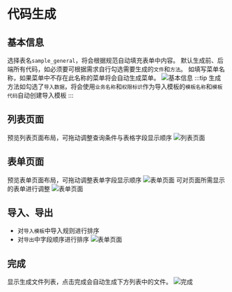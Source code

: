 # 代码生成
## 基本信息

选择表名`sample_general`，将会根据规范自动填充表单中内容。 默认生成前、后端所有代码，如必须要可根据需求自行勾选需要生成的`文件`和`方法`。
如填写菜单名称，如果菜单中不存在此名称的菜单将会自动生成菜单。
![基本信息](/assets/images/generation/step-1.png)
:::tip
生成方法如勾选了`导入数据`，将会使用`业务名称`和`权限标识`作为导入模板的`模板名称`和`模板代码`自动创建导入模板
:::
## 列表页面
预览列表页面布局，可拖动调整查询条件与表格字段显示顺序
![列表页面](/assets/images/generation/step-2.png)
## 表单页面
预览表单页面布局，可拖动调整表单字段显示顺序
![表单页面](/assets/images/generation/step-3.1.png)
可对页面所需显示的表单进行调整
![表单页面](/assets/images/generation/step-3.2.png)
## 导入、导出
- 对`导入模板`中导入规则进行排序
- 对`导出`中字段顺序进行排序
![表单页面](/assets/images/generation/step-4.png)
## 完成
显示生成文件列表，点击完成会自动生成下方列表中的文件。
![完成](/assets/images/generation/step-5.png)
